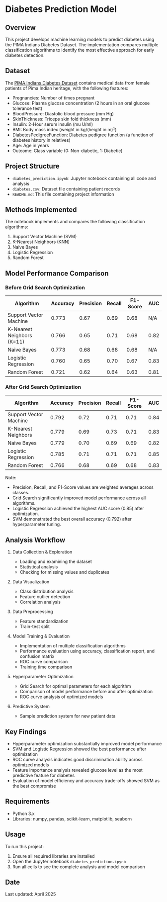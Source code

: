 # Diabetes Prediction Model

## Overview
This project develops machine learning models to predict diabetes using the PIMA Indians Diabetes Dataset. The implementation compares multiple classification algorithms to identify the most effective approach for early diabetes detection.

## Dataset
The [PIMA Indians Diabetes Dataset](https://www.kaggle.com/datasets/uciml/pima-indians-diabetes-database) contains medical data from female patients of Pima Indian heritage, with the following features:
- Pregnancies: Number of times pregnant
- Glucose: Plasma glucose concentration (2 hours in an oral glucose tolerance test)
- BloodPressure: Diastolic blood pressure (mm Hg)
- SkinThickness: Triceps skin fold thickness (mm)
- Insulin: 2-Hour serum insulin (mu U/ml)
- BMI: Body mass index (weight in kg/(height in m)²)
- DiabetesPedigreeFunction: Diabetes pedigree function (a function of diabetes history in relatives)
- Age: Age in years
- Outcome: Class variable (0: Non-diabetic, 1: Diabetic)

## Project Structure
- `diabetes_prediction.ipynb`: Jupyter notebook containing all code and analysis
- `diabetes.csv`: Dataset file containing patient records
- `README.md`: This file containing project information

## Methods Implemented
The notebook implements and compares the following classification algorithms:
1. Support Vector Machine (SVM)
2. K-Nearest Neighbors (KNN)
3. Naive Bayes
4. Logistic Regression
5. Random Forest

## Model Performance Comparison

### Before Grid Search Optimization

| Algorithm           | Accuracy | Precision | Recall | F1-Score | AUC  |
|---------------------|----------|-----------|--------|----------|------|
| Support Vector Machine | 0.773   | 0.67      | 0.69   | 0.68     | N/A  |
| K-Nearest Neighbors (K=11) | 0.766   | 0.65      | 0.71   | 0.68     | 0.82 |
| Naive Bayes         | 0.773   | 0.68      | 0.68   | 0.68     | N/A  |
| Logistic Regression | 0.760   | 0.65      | 0.70   | 0.67     | 0.83 |
| Random Forest       | 0.721   | 0.62      | 0.64   | 0.63     | 0.81 |

### After Grid Search Optimization

| Algorithm           | Accuracy | Precision | Recall | F1-Score | AUC  |
|---------------------|----------|-----------|--------|----------|------|
| Support Vector Machine | 0.792   | 0.72      | 0.71   | 0.71     | 0.84 |
| K-Nearest Neighbors | 0.779   | 0.69      | 0.73   | 0.71     | 0.83 |
| Naive Bayes         | 0.779   | 0.70      | 0.69   | 0.69     | 0.82 |
| Logistic Regression | 0.785   | 0.71      | 0.71   | 0.71     | 0.85 |
| Random Forest       | 0.766   | 0.68      | 0.69   | 0.68     | 0.83 |

Note: 
- Precision, Recall, and F1-Score values are weighted averages across classes.
- Grid Search significantly improved model performance across all algorithms.
- Logistic Regression achieved the highest AUC score (0.85) after optimization.
- SVM demonstrated the best overall accuracy (0.792) after hyperparameter tuning.

## Analysis Workflow
1. Data Collection & Exploration
   - Loading and examining the dataset
   - Statistical analysis
   - Checking for missing values and duplicates

2. Data Visualization
   - Class distribution analysis
   - Feature outlier detection
   - Correlation analysis

3. Data Preprocessing
   - Feature standardization
   - Train-test split

4. Model Training & Evaluation
   - Implementation of multiple classification algorithms
   - Performance evaluation using accuracy, classification report, and confusion matrix
   - ROC curve comparison
   - Training time comparison

5. Hyperparameter Optimization
   - Grid Search for optimal parameters for each algorithm
   - Comparison of model performance before and after optimization
   - ROC curve analysis of optimized models

6. Predictive System
   - Sample prediction system for new patient data

## Key Findings
- Hyperparameter optimization substantially improved model performance
- SVM and Logistic Regression showed the best performance after optimization
- ROC curve analysis indicates good discrimination ability across optimized models
- Feature importance analysis revealed glucose level as the most predictive feature for diabetes
- Evaluation of model efficiency and accuracy trade-offs showed SVM as the best compromise

## Requirements
- Python 3.x
- Libraries: numpy, pandas, scikit-learn, matplotlib, seaborn

## Usage
To run this project:
1. Ensure all required libraries are installed
2. Open the Jupyter notebook `diabetes_prediction.ipynb`
3. Run all cells to see the complete analysis and model comparison

## Date
Last updated: April 2025
